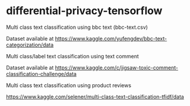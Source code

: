 # differential-privacy-tensorflow

Multi class text classification using bbc text (bbc-text.csv)

Dataset available at https://www.kaggle.com/yufengdev/bbc-text-categorization/data


Multi class/label text classification using text comment

Dataset available at https://www.kaggle.com/c/jigsaw-toxic-comment-classification-challenge/data



Multi class text classification using product reviews 

https://www.kaggle.com/selener/multi-class-text-classification-tfidf/data



